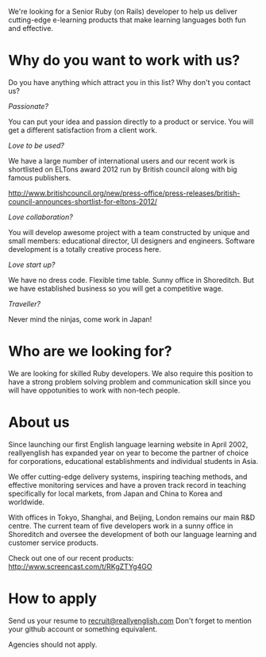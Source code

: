 We're looking for a Senior Ruby (on Rails) developer to help us deliver cutting-edge e-learning products that make learning languages both fun and effective.


Why do you want to work with us?
================================

Do you have anything which attract you in this list? Why don't you contact us?

*Passionate?*

You can put your idea and passion directly to a product or service. You will get
a different satisfaction from a client work.

*Love to be used?*

We have a large number of international users and our recent work is shortlisted on ELTons award 2012 run by British council along
with big famous publishers.

http://www.britishcouncil.org/new/press-office/press-releases/british-council-announces-shortlist-for-eltons-2012/

*Love collaboration?*

You will develop awesome project with a team constructed by unique and small
members: educational director, UI designers and engineers.
Software development is a totally creative process here.

*Love start up?*

We have no dress code. Flexible time table. Sunny office in Shoreditch.
But we have established business so you will get a competitive wage.

*Traveller?*

Never mind the ninjas, come work in Japan!


Who are we looking for?
=======================

We are looking for skilled Ruby developers. We also require this position to
have a strong problem solving problem and communication skill since you will
have oppotunities to work with non-tech people.


About us
========

Since launching our first English language learning website in April 2002, reallyenglish has expanded year on year to become the partner of choice for corporations, educational establishments and individual students in Asia.  

We offer cutting-edge delivery systems, inspiring teaching methods, and effective monitoring services and have a proven track record in teaching specifically for local markets, from Japan and China to Korea and worldwide. 

With offices in Tokyo, Shanghai, and Beijing, London remains our main R&D centre. The current team of five developers work in a sunny office in Shoreditch and oversee the development of both our language learning and customer service products.
 
 Check out one of our recent products:
http://www.screencast.com/t/RKgZTYg4GO 


How to apply
============

Send us your resume to recruit@reallyenglish.com
Don't forget to mention your github account or something equivalent.

Agencies should not apply.
